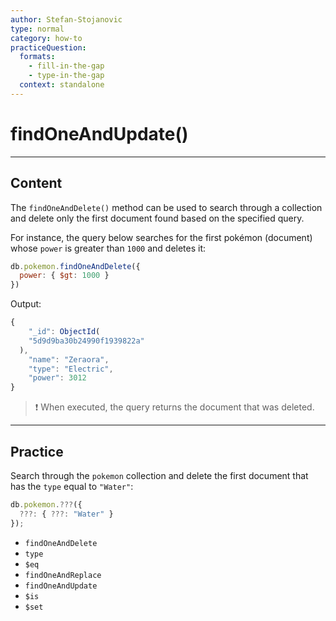 ```yaml
---
author: Stefan-Stojanovic
type: normal
category: how-to
practiceQuestion:
  formats:
    - fill-in-the-gap
    - type-in-the-gap
  context: standalone
---
```


# findOneAndUpdate()


---

## Content

The `findOneAndDelete()` method can be used to search through a collection and delete only the first document found based on the specified query. 

For instance, the query below searches for the first pokémon (document) whose `power` is greater than `1000` and deletes it:

```javascript
db.pokemon.findOneAndDelete({
  power: { $gt: 1000 }
})
```

Output:

```javascript
{
	"_id": ObjectId(
    "5d9d9ba30b24990f1939822a"
  ),
	"name": "Zeraora",
	"type": "Electric",
	"power": 3012
}
```

> ❗ When executed, the query returns the document that was deleted.


---

## Practice

Search through the `pokemon` collection and delete the first document that has the `type` equal to `"Water"`:

```js
db.pokemon.???({
  ???: { ???: "Water" }
});
```

- `findOneAndDelete`
- `type`
- `$eq`
- `findOneAndReplace`
- `findOneAndUpdate`
- `$is`
- `$set`
